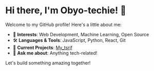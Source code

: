 # Hi there, I'm Obyo-techie! 👋

Welcome to my GitHub profile! Here's a little about me:

- 🌟 **Interests**: Web Development, Machine Learning, Open Source
- 🛠️ **Languages & Tools**: JavaScript, Python, React, Git
- 🚀 **Current Projects**: [My_tsrif](https://github.com/Obyo-techie/My_tsrif-)
- 💬 **Ask me about**: Anything tech-related!

Let's build something amazing together! 
